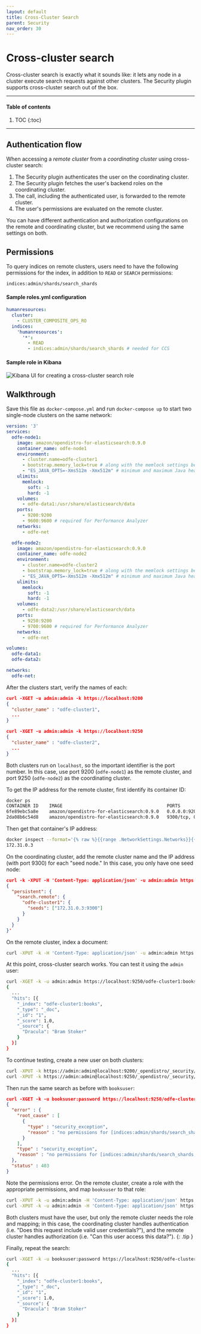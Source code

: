 ```yaml
---
layout: default
title: Cross-Cluster Search
parent: Security
nav_order: 30
---
```


# Cross-cluster search

Cross-cluster search is exactly what it sounds like: it lets any node in a cluster execute search requests against other clusters. The Security plugin supports cross-cluster search out of the box.

---

#### Table of contents
1. TOC
{:toc}


---

## Authentication flow

When accessing a *remote cluster* from a *coordinating cluster* using cross-cluster search:

1. The Security plugin authenticates the user on the coordinating cluster.
1. The Security plugin fetches the user's backend roles on the coordinating cluster.
1. The call, including the authenticated user, is forwarded to the remote cluster.
1. The user's permissions are evaluated on the remote cluster.

You can have different authentication and authorization configurations on the remote and coordinating cluster, but we recommend using the same settings on both.


## Permissions

To query indices on remote clusters, users need to have the following permissions for the index, in addition to `READ` or `SEARCH` permissions:

```
indices:admin/shards/search_shards
```


#### Sample roles.yml configuration

```yml
humanresources:
  cluster:
    - CLUSTER_COMPOSITE_OPS_RO
  indices:
    'humanresources':
      '*':
        - READ
        - indices:admin/shards/search_shards # needed for CCS
```


#### Sample role in Kibana

![Kibana UI for creating a cross-cluster search role](../../images/security-ccs.png)


## Walkthrough

Save this file as `docker-compose.yml` and run `docker-compose up` to start two single-node clusters on the same network:

```yml
version: '3'
services:
  odfe-node1:
    image: amazon/opendistro-for-elasticsearch:0.9.0
    container_name: odfe-node1
    environment:
      - cluster.name=odfe-cluster1
      - bootstrap.memory_lock=true # along with the memlock settings below, disables swapping
      - "ES_JAVA_OPTS=-Xms512m -Xmx512m" # minimum and maximum Java heap size, recommend setting both to 50% of system RAM
    ulimits:
      memlock:
        soft: -1
        hard: -1
    volumes:
      - odfe-data1:/usr/share/elasticsearch/data
    ports:
      - 9200:9200
      - 9600:9600 # required for Performance Analyzer
    networks:
      - odfe-net

  odfe-node2:
    image: amazon/opendistro-for-elasticsearch:0.9.0
    container_name: odfe-node2
    environment:
      - cluster.name=odfe-cluster2
      - bootstrap.memory_lock=true # along with the memlock settings below, disables swapping
      - "ES_JAVA_OPTS=-Xms512m -Xmx512m" # minimum and maximum Java heap size, recommend setting both to 50% of system RAM
    ulimits:
      memlock:
        soft: -1
        hard: -1
    volumes:
      - odfe-data2:/usr/share/elasticsearch/data
    ports:
      - 9250:9200
      - 9700:9600 # required for Performance Analyzer
    networks:
      - odfe-net

volumes:
  odfe-data1:
  odfe-data2:

networks:
  odfe-net:
```

After the clusters start, verify the names of each:

```json
curl -XGET -u admin:admin -k https://localhost:9200
{
  "cluster_name" : "odfe-cluster1",
  ...
}

curl -XGET -u admin:admin -k https://localhost:9250
{
  "cluster_name" : "odfe-cluster2",
  ...
}
```

Both clusters run on `localhost`, so the important identifier is the port number. In this case, use port 9200 (`odfe-node1`) as the remote cluster, and port 9250 (`odfe-node2`) as the coordinating cluster.

To get the IP address for the remote cluster, first identify its container ID:

```bash
docker ps
CONTAINER ID    IMAGE                                       PORTS                                                      NAMES
6fe89ebc5a8e    amazon/opendistro-for-elasticsearch:0.9.0   0.0.0.0:9200->9200/tcp, 0.0.0.0:9600->9600/tcp, 9300/tcp   odfe-node1
2da08b6c54d8    amazon/opendistro-for-elasticsearch:0.9.0   9300/tcp, 0.0.0.0:9250->9200/tcp, 0.0.0.0:9700->9600/tcp   odfe-node2
```

Then get that container's IP address:

```bash
docker inspect --format='{% raw %}{{range .NetworkSettings.Networks}}{{.IPAddress}}{{end}}{% endraw %}' 6fe89ebc5a8e
172.31.0.3
```

On the coordinating cluster, add the remote cluster name and the IP address (with port 9300) for each "seed node." In this case, you only have one seed node:

```json
curl -k -XPUT -H 'Content-Type: application/json' -u admin:admin https://localhost:9250/_cluster/settings -d '
{
  "persistent": {
    "search.remote": {
      "odfe-cluster1": {
        "seeds": ["172.31.0.3:9300"]
      }
    }
  }
}'
```

On the remote cluster, index a document:

```bash
curl -XPUT -k -H 'Content-Type: application/json' -u admin:admin https://localhost:9200/books/_doc/1 -d '{"Dracula": "Bram Stoker"}'
```

At this point, cross-cluster search works. You can test it using the `admin` user:

```bash
curl -XGET -k -u admin:admin https://localhost:9250/odfe-cluster1:books/_search?pretty
{
  ...
  "hits": [{
    "_index": "odfe-cluster1:books",
    "_type": "_doc",
    "_id": "1",
    "_score": 1.0,
    "_source": {
      "Dracula": "Bram Stoker"
    }
  }]
}
```

To continue testing, create a new user on both clusters:

```bash
curl -XPUT -k https://admin:admin@localhost:9200/_opendistro/_security/api/internalusers/booksuser  -H 'Content-Type: application/json' -d '{"password":"password"}'
curl -XPUT -k https://admin:admin@localhost:9250/_opendistro/_security/api/internalusers/booksuser  -H 'Content-Type: application/json' -d '{"password":"password"}'
```

Then run the same search as before with `booksuser`:

```json
curl -XGET -k -u booksuser:password https://localhost:9250/odfe-cluster1:books/_search?pretty
{
  "error" : {
    "root_cause" : [
      {
        "type" : "security_exception",
        "reason" : "no permissions for [indices:admin/shards/search_shards, indices:data/read/search] and User [name=booksuser, roles=[], requestedTenant=null]"
      }
    ],
    "type" : "security_exception",
    "reason" : "no permissions for [indices:admin/shards/search_shards, indices:data/read/search] and User [name=booksuser, roles=[], requestedTenant=null]"
  },
  "status" : 403
}
```

Note the permissions error. On the remote cluster, create a role with the appropriate permissions, and map `booksuser` to that role:

```bash
curl -XPUT -k -u admin:admin -H 'Content-Type: application/json' https://localhost:9200/_opendistro/_security/api/roles/booksrole -d '{"indices" : {"books" : {"*" : [ "indices:admin/shards/search_shards","indices:data/read/search"]}}}' -i -v
curl -XPUT -k -u admin:admin -H 'Content-Type: application/json' https://localhost:9200/_opendistro/_security/api/rolesmapping/booksrole -d '{"users" : ["booksuser"]}' -i -v
```

Both clusters must have the user, but only the remote cluster needs the role and mapping; in this case, the coordinating cluster handles authentication (i.e. "Does this request include valid user credentials?"), and the remote cluster handles authorization (i.e. "Can this user access this data?").
{: .tip }

Finally, repeat the search:

```bash
curl -XGET -k -u booksuser:password https://localhost:9250/odfe-cluster1:books/_search?pretty
{
  ...
  "hits": [{
    "_index": "odfe-cluster1:books",
    "_type": "_doc",
    "_id": "1",
    "_score": 1.0,
    "_source": {
      "Dracula": "Bram Stoker"
    }
  }]
}
```
